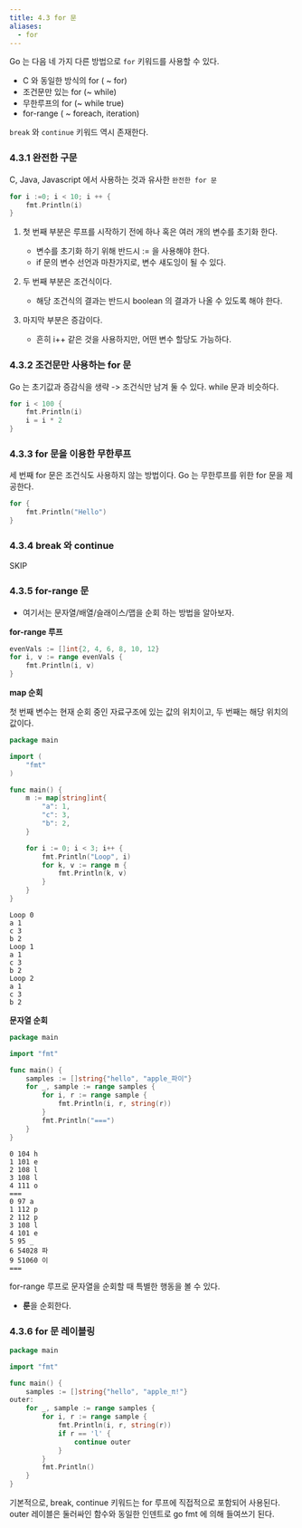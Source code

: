 ```yaml
---
title: 4.3 for 문
aliases:
  - for
---
```


Go 는 다음 네 가지 다른 방법으로 `for` 키워드를 사용할 수 있다.

- C 와 동일한 방식의 for ( ~ for)
- 조건문만 있는 for (~ while)
- 무한루프의 for (~ while true)
- for-range ( ~ foreach, iteration)

`break` 와 `continue` 키워드 역시 존재한다.

### 4.3.1 완전한 구문

C, Java, Javascript 에서 사용하는 것과 유사한 `완전한 for 문`

```go
for i :=0; i < 10; i ++ {
	fmt.Println(i)
}
```

1. 첫 번째 부분은 루프를 시작하기 전에 하나 혹은 여러 개의 변수를 초기화 한다.
    - 변수를 초기화 하기 위해 반드시 := 을 사용해야 한다.
    - if 문의 변수 선언과 마찬가지로, 변수 섀도잉이 될 수 있다.

2. 두 번째 부분은 조건식이다.
    - 해당 조건식의 결과는 반드시 boolean 의 결과가 나올 수 있도록 해야 한다.

3. 마지막 부분은 증감이다.
    - 흔히 i++ 같은 것을 사용하지만, 어떤 변수 할당도 가능하다.

### 4.3.2 조건문만 사용하는 for 문

Go 는 초기값과 증감식을 생략 -> 조건식만 남겨 둘 수 있다.
while 문과 비슷하다.

```go
for i < 100 {
	fmt.Println(i)
    i = i * 2
}
```

### 4.3.3 for 문을 이용한 무한루프

세 번째 for 문은 조건식도 사용하지 않는 방법이다.
Go 는 무한루프를 위한 for 문을 제공한다.

```go
for {
	fmt.Println("Hello")
}
```

### 4.3.4 break 와 continue

SKIP

### 4.3.5 for-range 문

- 여기서는 문자열/배열/슬래이스/맵을 순회 하는 방법을 알아보자.

**for-range 루프**

```go
evenVals := []int{2, 4, 6, 8, 10, 12}
for i, v := range evenVals {
	fmt.Println(i, v)
}
```

**map 순회**

첫 번째 변수는 현재 순회 중인 자료구조에 있는 값의 위치이고, 두 번째는 해당 위치의 값이다.

```go
package main

import (
	"fmt"
)

func main() {
	m := map[string]int{
		"a": 1,
		"c": 3,
		"b": 2,
	}

	for i := 0; i < 3; i++ {
		fmt.Println("Loop", i)
		for k, v := range m {
			fmt.Println(k, v)
		}
	}
}
```

```
Loop 0
a 1
c 3
b 2
Loop 1
a 1
c 3
b 2
Loop 2
a 1
c 3
b 2
```

**문자열 순회**

```go
package main

import "fmt"

func main() {
	samples := []string{"hello", "apple_파이"}
	for _, sample := range samples {
		for i, r := range sample {
			fmt.Println(i, r, string(r))
		}
		fmt.Println("===")
	}
}
```

```
0 104 h
1 101 e
2 108 l
3 108 l
4 111 o
===
0 97 a
1 112 p
2 112 p
3 108 l
4 101 e
5 95 _
6 54028 파
9 51060 이
===
```

for-range 루프로 문자열을 순회할 때 특별한 행동을 볼 수 있다.
- **룬**을 순회한다.

### 4.3.6 for 문 레이블링

```go
package main

import "fmt"

func main() {
	samples := []string{"hello", "apple_π!"}
outer:
	for _, sample := range samples {
		for i, r := range sample {
			fmt.Println(i, r, string(r))
			if r == 'l' {
				continue outer
			}
		}
		fmt.Println()
	}
}
```

기본적으로, break, continue 키워드는 for 루프에 직접적으로 포함되어 사용된다.
outer 레이블은 둘러싸인 함수와 동일한 인덴트로 go fmt 에 의해 들여쓰기 된다.
